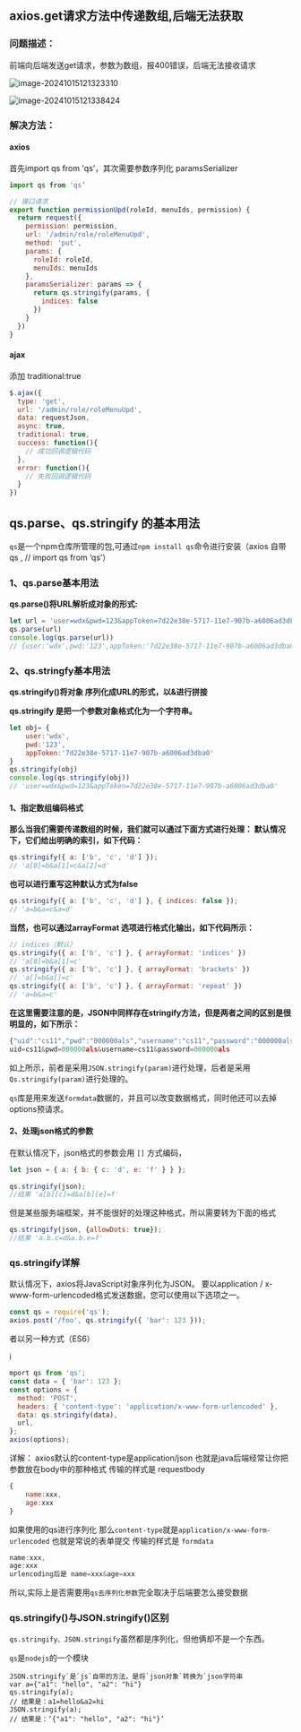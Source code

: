 ## axios.get请求方法中传递数组,后端无法获取

### 问题描述：

前端向后端发送get请求，参数为数组，报400错误，后端无法接收请求

![image-20241015121323310](./assets/前端问题/image-20241015121323310.png)

![image-20241015121338424](./assets/前端问题/image-20241015121338424.png)

### 解决方法：

#### axios

首先import qs from 'qs’，其次需要参数序列化 paramsSerializer

```javascript
import qs from 'qs’

// 接口请求
export function permissionUpd(roleId, menuIds, permission) {
  return request({
    permission: permission,
    url: '/admin/role/roleMenuUpd',
    method: 'put',
    params: {
      roleId: roleId,
      menuIds: menuIds
    },
    paramsSerializer: params => {
      return qs.stringify(params, {
        indices: false
      })
    }
  })
}
```

#### ajax

添加 traditional:true

```javascript
$.ajax({
  type: 'get',
  url: '/admin/role/roleMenuUpd',
  data: requestJson,
  async: true,
  traditional: true,
  success: function(){
    // 成功回调逻辑代码
  },
  error: function(){
    // 失败回调逻辑代码
  }
})
```

## qs.parse、qs.stringify 的基本用法

`qs`是一个npm仓库所管理的包,可通过`npm install qs`命令进行安装（axios 自带qs , // import qs from ‘qs’）

### 1、qs.parse基本用法

**qs.parse()将URL解析成对象的形式:**

```javascript
let url = 'user=wdx&pwd=123&appToken=7d22e38e-5717-11e7-907b-a6006ad3dba0'
qs.parse(url)
console.log(qs.parse(url)) 
// {user:'wdx',pwd:'123',appToken:'7d22e38e-5717-11e7-907b-a6006ad3dba0'}
```

### 2、qs.stringfy基本用法

**qs.stringify()将对象 序列化成URL的形式，以&进行拼接**

**qs.stringify 是把一个参数对象格式化为一个字符串。**

```javascript
let obj= {
    user:'wdx',
    pwd:'123',
    appToken:'7d22e38e-5717-11e7-907b-a6006ad3dba0'
}
qs.stringify(obj)
console.log(qs.stringify(obj)) 
// 'user=wdx&pwd=123&appToken=7d22e38e-5717-11e7-907b-a6006ad3dba0'
```

#### 1、指定数组编码格式

**那么当我们需要传递数组的时候，我们就可以通过下面方式进行处理： 默认情况下，它们给出明确的索引，如下代码：**

```javascript
qs.stringify({ a: ['b', 'c', 'd'] });
// 'a[0]=b&a[1]=c&a[2]=d'
```

**也可以进行重写这种默认方式为false**

```javascript
qs.stringify({ a: ['b', 'c', 'd'] }, { indices: false });
// 'a=b&a=c&a=d'
```

**当然，也可以通过arrayFormat 选项进行格式化输出，如下代码所示：**

```javascript
// indices（默认）
qs.stringify({ a: ['b', 'c'] }, { arrayFormat: 'indices' })
// 'a[0]=b&a[1]=c'
qs.stringify({ a: ['b', 'c'] }, { arrayFormat: 'brackets' })
// 'a[]=b&a[]=c'
qs.stringify({ a: ['b', 'c'] }, { arrayFormat: 'repeat' })
// 'a=b&a=c'
```

**在这里需要注意的是，JSON中同样存在stringify方法，但是两者之间的区别是很明显的，如下所示：**

```javascript
{"uid":"cs11","pwd":"000000als","username":"cs11","password":"000000als"}
uid=cs11&pwd=000000als&username=cs11&password=000000als
```

如上所示，前者是采用`JSON.stringify(param)`进行处理，后者是采用`Qs.stringify(param)`进行处理的。

`qs`库是用来发送`formdata`数据的，并且可以改变数据格式，同时他还可以去掉options预请求。

#### 2、处理json格式的参数

在默认情况下，json格式的参数会用 `[]` 方式编码，

```javascript
let json = { a: { b: { c: 'd', e: 'f' } } };
 
qs.stringify(json);
//结果 'a[b][c]=d&a[b][e]=f'
```

但是某些服务端框架，并不能很好的处理这种格式，所以需要转为下面的格式

```javascript
qs.stringify(json, {allowDots: true});
//结果 'a.b.c=d&a.b.e=f'
```

### qs.stringify详解

默认情况下，axios将JavaScript对象序列化为JSON。 要以application / x-www-form-urlencoded格式发送数据，您可以使用以下选项之一。

```javascript
const qs = require('qs');
axios.post('/foo', qs.stringify({ 'bar': 123 }));
```

者以另一种方式（ES6）

i

```javascript
mport qs from 'qs';
const data = { 'bar': 123 };
const options = {
  method: 'POST',
  headers: { 'content-type': 'application/x-www-form-urlencoded' },
  data: qs.stringify(data),
  url,
};
axios(options);
```

详解： axios默认的content-type是application/json 也就是java后端经常让你把参数放在body中的那种格式 传输的样式是 requestbody

```javascript
{
    name:xxx,
    age:xxx
}
```

如果使用的qs进行序列化 那么`content-type`就是`application/x-www-form-urlencoded` 也就是常说的表单提交 传输的样式是 `formdata`

```javascript
name:xxx,
age:xxx
urlencoding后是 name=xxx&age=xxx
```

所以,实际上是否需要用`qs去序列化参数`完全取决于后端要怎么接受数据

### qs.stringify()与JSON.stringify()区别

`qs.stringify、JSON.stringify`虽然都是序列化，但他俩却不是一个东西。

`qs`是`nodejs`的一个模块

```
JSON.stringify`是`js`自带的方法，是将`json对象`转换为`json字符串
var a={"a1": "hello", "a2": "hi"}
qs.stringify(a); 
// 结果是：a1=hello&a2=hi
JSON.stringify(a);
// 结果是：‘{"a1": "hello", "a2": "hi"}’
```